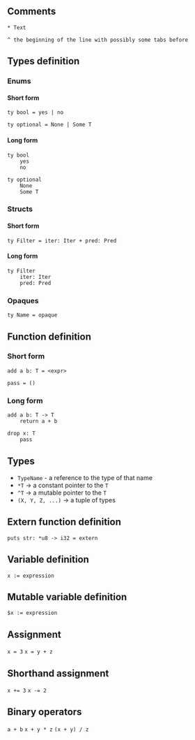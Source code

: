 ## Comments
`* Text`

`^ the beginning of the line with possibly some tabs before`

## Types definition

### Enums

#### Short form

`ty bool = yes | no`

`ty optional = None | Some T`

#### Long form

```
ty bool
    yes
    no
```

```
ty optional
    None
    Some T
```

### Structs

#### Short form

`ty Filter = iter: Iter + pred: Pred`

#### Long form

```
ty Filter
    iter: Iter
    pred: Pred
```

### Opaques

`ty Name = opaque`

## Function definition

### Short form

`add a b: T = <expr>`

`pass = ()`

### Long form

```
add a b: T -> T
    return a + b
```

```
drop x: T
    pass
```

## Types

* `TypeName` - a reference to the type of that name
* `*T` -> a constant pointer to the `T`
* `^T` -> a mutable pointer to the `T`
* `(X, Y, Z, ...)` -> a tuple of types

## Extern function definition

`puts str: *u8 -> i32 = extern`

## Variable definition
`x := expression`

## Mutable variable definition
`$x := expression`

## Assignment
`x = 3`
`x = y + z`

## Shorthand assignment
`x += 3`
`x -= 2`

## Binary operators
`a + b`
`x + y * z`
`(x + y) / z`
